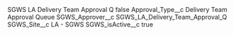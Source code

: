 <?xml version="1.0" encoding="UTF-8"?>
<CustomMetadata xmlns="http://soap.sforce.com/2006/04/metadata" xmlns:xsi="http://www.w3.org/2001/XMLSchema-instance" xmlns:xsd="http://www.w3.org/2001/XMLSchema">
    <label>SGWS LA Delivery Team Approval Q</label>
    <protected>false</protected>
    <values>
        <field>Approval_Type__c</field>
        <value xsi:type="xsd:string">Delivery Team Approval Queue</value>
    </values>
    <values>
        <field>SGWS_Approver__c</field>
        <value xsi:type="xsd:string">SGWS_LA_Delivery_Team_Approval_Q</value>
    </values>
    <values>
        <field>SGWS_Site__c</field>
        <value xsi:type="xsd:string">LA - SGWS</value>
    </values>
    <values>
        <field>SGWS_isActive__c</field>
        <value xsi:type="xsd:boolean">true</value>
    </values>
</CustomMetadata>
